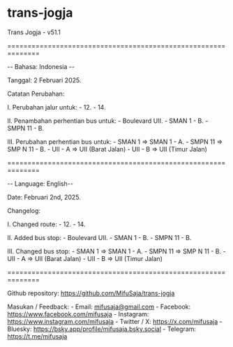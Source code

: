 # trans-jogja
Trans Jogja - v51.1

==============================================================

-- Bahasa: Indonesia --

Tanggal: 2 Februari 2025.

Catatan Perubahan:

I. Perubahan jalur untuk:
    - 12.
    - 14.

II. Penambahan perhentian bus untuk:
    - Boulevard UII.
    - SMAN 1 - B.
    - SMPN 11 - B.

III. Perubahan perhentian bus untuk:
    - SMAN 1 => SMAN 1 - A.
    - SMPN 11 => SMP N 11 - B.
    - UII - A => UII (Barat Jalan)
    - UII - B => UII (Timur Jalan)

==============================================================

-- Language: English--

Date: Februari 2nd, 2025.

Changelog:

I. Changed route:
    - 12.
    - 14.

II. Added bus stop:
    - Boulevard UII.
    - SMAN 1 - B.
    - SMPN 11 - B.

III. Changed bus stop:
    - SMAN 1 => SMAN 1 - A.
    - SMPN 11 => SMP N 11 - B.
    - UII - A => UII (Barat Jalan)
    - UII - B => UII (Timur Jalan)

==============================================================

Github repository: https://github.com/MifuSaja/trans-jogja

Masukan / Feedback: 
    - Email: mifusaja@gmail.com
    - Facebook: https://www.facebook.com/mifusaja
    - Instagram: https://www.instagram.com/mifusaja
    - Twitter / X: https://x.com/mifusaja
    - Bluesky: https://bsky.app/profile/mifusaja.bsky.social
    - Telegram: https://t.me/mifusaja